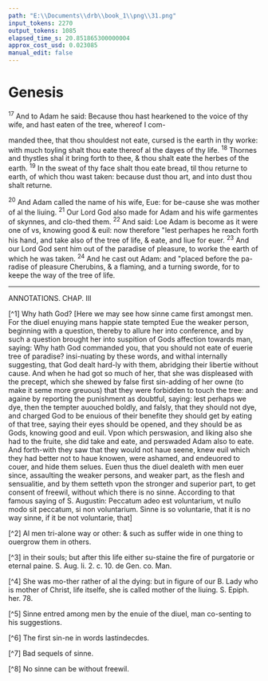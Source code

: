 ```yaml
---
path: "E:\\Documents\\drb\\book_1\\png\\31.png"
input_tokens: 2270
output_tokens: 1085
elapsed_time_s: 20.851865300000004
approx_cost_usd: 0.023085
manual_edit: false
---
```

# Genesis

<sup>17</sup> And to Adam he said: Because thou hast hearkened to the voice of thy wife, and hast eaten of the tree, whereof I com-

manded thee, that thou shouldest not eate, cursed is the earth in thy worke: with much toyling shalt thou eate thereof al the dayes of thy life. <sup>18</sup> Thornes and thystles shal it bring forth to thee, & thou shalt eate the herbes of the earth. <sup>19</sup> In the sweat of thy face shalt thou eate bread, til thou returne to earth, of which thou wast taken: because dust thou art, and into dust thou shalt returne.

<sup>20</sup> And Adam called the name of his wife, Eue: for be-cause she was mother of al the liuing. <sup>21</sup> Our Lord God also made for Adam and his wife garmentes of skynnes, and clo-thed them. <sup>22</sup> And said: Loe Adam is become as it were one of vs, knowing good & euil: now therefore "lest perhapes he reach forth his hand, and take also of the tree of life, & eate, and liue for euer. <sup>23</sup> And our Lord God sent him out of the paradise of pleasure, to worke the earth of which he was taken. <sup>24</sup> And he cast out Adam: and "placed before the pa-radise of pleasure Cherubins, & a flaming, and a turning sworde, for to keepe the way of the tree of life.

<hr>

ANNOTATIONS.
CHAP. III

[^1] Why hath God? [Here we may see how sinne came first amongst men. For the diuel enuying mans happie state tempted Eue the weaker person, beginning with a question, thereby to allure her into conference, and by such a question brought her into suspition of Gods affection towards man, saying: Why hath God commanded you, that you should not eate of euerie tree of paradise? insi-nuating by these words, and withal internally suggesting, that God dealt hard-ly with them, abridging their libertie without cause. And when he had got so much of her, that she was displeased with the precept, which she shewed by false first sin-adding of her owne (to make it seme more greuous) that they were forbidden to touch the tree: and againe by reporting the punishment as doubtful, saying: lest perhaps we dye, then the tempter auouched boldly, and falsly, that they should not dye, and charged God to be enuious of their benefite they should get by eating of that tree, saying their eyes should be opened, and they should be as Gods, knowing good and euil. Vpon which perswasion, and liking also she had to the fruite, she did take and eate, and perswaded Adam also to eate. And forth-with they saw that they would not haue seene, knew euil which they had better not to haue knowen, were ashamed, and endeuored to couer, and hide them selues. Euen thus the diuel dealeth with men euer since, assaulting the weaker persons, and weaker part, as the flesh and sensualitie, and by them setteth vpon the stronger and superior part, to get consent of freewil, without which there is no sinne. According to that famous saying of S. Augustin: Peccatum adeo est voluntarium, vt nullo modo sit peccatum, si non voluntarium. Sinne is so voluntarie, that it is no way sinne, if it be not voluntarie, that]

[^2] Al men tri-alone way or other: & such as suffer wide in one thing to ouergrow them in others.

[^3] in their souls; but after this life either su-staine the fire of purgatorie or eternal paine. S. Aug. li. 2. c. 10. de Gen. co. Man.

[^4] She was mo-ther rather of al the dying: but in figure of our B. Lady who is mother of Christ, life itselfe, she is called mother of the liuing. S. Epiph. her. 78.

[^5] Sinne entred among men by the enuie of the diuel, man co-senting to his suggestions.

[^6] The first sin-ne in words lastindecdes.

[^7] Bad sequels of sinne.

[^8] No sinne can be without freewil.